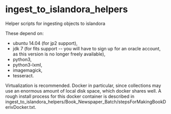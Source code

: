 # ingest_to_islandora_helpers
Helper scripts for ingesting objects to islandora

These depend on:

  - ubuntu 14.04 (for jp2 support),
  - jdk 7 (for fits support -- you will have to sign up for an oracle account, as this version is no longer freely available),
  - python3,
  - python3-lxml,
  - imagemagick,
  - tesseract.

Virtualization is recommended.  Docker in particular, since collections may use an enormous amount of local disk space, which docker shares well.  A rough install process for this docker container is described in ingest_to_islandora_helpers/Book_Newspaper_Batch/stepsForMakingBookDerivDocker.txt.

  

